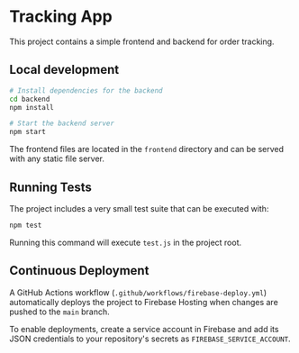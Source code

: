 # Tracking App

This project contains a simple frontend and backend for order tracking.

## Local development

```bash
# Install dependencies for the backend
cd backend
npm install

# Start the backend server
npm start
```

The frontend files are located in the `frontend` directory and can be served with any static file server.

## Running Tests

The project includes a very small test suite that can be executed with:

```bash
npm test
```

Running this command will execute `test.js` in the project root.

## Continuous Deployment

A GitHub Actions workflow (`.github/workflows/firebase-deploy.yml`) automatically deploys the project to Firebase Hosting when changes are pushed to the `main` branch.

To enable deployments, create a service account in Firebase and add its JSON credentials to your repository's secrets as `FIREBASE_SERVICE_ACCOUNT`.

